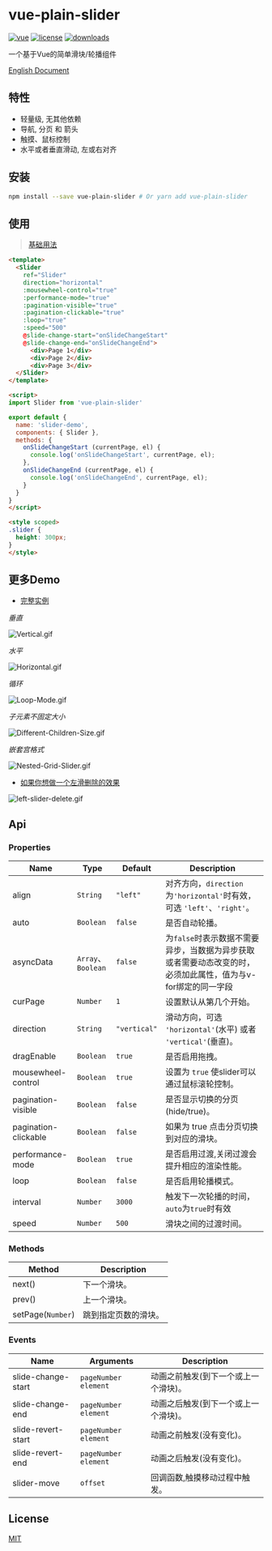 # vue-plain-slider

[![vue](https://img.shields.io/badge/vue-2.0+-brightgreen.svg)](https://github.com/vuejs/vue)
[![license](https://img.shields.io/github/license/mashape/apistatus.svg)](https://github.com/songyazhao/vue-plain-slider/blob/master/LICENSE)
[![downloads](https://img.shields.io/npm/dt/vue-plain-slider.svg)](https://www.npmjs.com/package/vue-plain-slider)

一个基于Vue的简单滑块/轮播组件

[English Document](https://github.com/songyazhao/vue-plain-slider/blob/master/README-EN.md)

## 特性

* 轻量级, 无其他依赖
* 导航, 分页 和 箭头
* 触摸、鼠标控制
* 水平或者垂直滑动, 左或右对齐

## 安装

```bash
npm install --save vue-plain-slider # Or yarn add vue-plain-slider
```

## 使用

> [基础用法](https://github.com/songyazhao/vue-plain-slider/blob/master/src/views/Demo/Basic.vue)
```html
<template>
  <Slider
    ref="Slider"
    direction="horizontal"
    :mousewheel-control="true"
    :performance-mode="true"
    :pagination-visible="true"
    :pagination-clickable="true"
    :loop="true"
    :speed="500"
    @slide-change-start="onSlideChangeStart"
    @slide-change-end="onSlideChangeEnd">
      <div>Page 1</div>
      <div>Page 2</div>
      <div>Page 3</div>
  </Slider>
</template>

<script>
import Slider from 'vue-plain-slider'

export default {
  name: 'slider-demo',
  components: { Slider },
  methods: {
    onSlideChangeStart (currentPage, el) {
      console.log('onSlideChangeStart', currentPage, el);
    },
    onSlideChangeEnd (currentPage, el) {
      console.log('onSlideChangeEnd', currentPage, el);
    }
  }
}
</script>

<style scoped>
.slider {
  height: 300px;
}
</style>
```

## 更多Demo

* [完整实例](https://github.com/songyazhao/vue-plain-slider/blob/master/src/views/Demo/Full.vue)

*垂直*

![Vertical.gif](http://ohef3m3y6.bkt.clouddn.com/vue-plain-slider/Vertical.gif)

*水平*

![Horizontal.gif](http://ohef3m3y6.bkt.clouddn.com/vue-plain-slider/Horizontal.gif)

*循环*

![Loop-Mode.gif](http://ohef3m3y6.bkt.clouddn.com/vue-plain-slider/Loop-Mode.gif)

*子元素不固定大小*

![Different-Children-Size.gif](http://ohef3m3y6.bkt.clouddn.com/vue-plain-slider/Different-Children-Size.gif)

*嵌套宫格式*

![Nested-Grid-Slider.gif](http://ohef3m3y6.bkt.clouddn.com/vue-plain-slider/Nested-Grid-Slider.gif)

* [如果你想做一个左滑删除的效果](https://github.com/songyazhao/vue-plain-slider/blob/master/src/views/Demo/LeftSliderDelete.vue)

![left-slider-delete.gif](http://ohef3m3y6.bkt.clouddn.com/vue-plain-slider/left-slider-delete.gif)

## Api
### Properties
| Name                 | Type      | Default      | Description                                                 |
|----------------------|-----------|--------------|-------------------------------------------------------------|
| align                | `String`  | `"left"`     | 对齐方向，`direction`为`'horizontal'`时有效，可选 `'left'`、`'right'`。|
| auto                 | `Boolean` | `false`      | 是否自动轮播。                                               |
| asyncData            | `Array`、`Boolean` | `false` | 为`false`时表示数据不需要异步，当数据为异步获取或者需要动态改变的时，必须加此属性，值为与v-for绑定的同一字段 |
| curPage              | `Number`  | `1`          | 设置默认从第几个开始。                                        |
| direction            | `String`  | `"vertical"` | 滑动方向，可选 `'horizontal'`(水平) 或者 `'vertical'`(垂直)。  |
| dragEnable           | `Boolean` | `true`       | 是否启用拖拽。                                               |
| mousewheel-control   | `Boolean` | `true`       | 设置为 `true` 使slider可以通过鼠标滚轮控制。                   |
| pagination-visible   | `Boolean` | `false`      | 是否显示切换的分页 (hide/true)。                              |
| pagination-clickable | `Boolean` | `false`      | 如果为 true 点击分页切换到对应的滑块。                         |
| performance-mode     | `Boolean` | `true`       | 是否启用过渡,关闭过渡会提升相应的渲染性能。                     |
| loop                 | `Boolean` | `false`      | 是否启用轮播模式。                                            |
| interval             | `Number`  | `3000`       | 触发下一次轮播的时间，`auto`为`true`时有效                     |
| speed                | `Number`  | `500`        | 滑块之间的过渡时间。                                          |

### Methods
| Method            | Description              |
|-------------------|--------------------------|
| next()            | 下一个滑块。             |
| prev()            | 上一个滑块。             |
| setPage(`Number`) | 跳到指定页数的滑块。     |

### Events
| Name                            | Arguments | Description                           |
|--------------------|------------------------|---------------------------------------|
| slide-change-start | `pageNumber` `element` | 动画之前触发(到下一个或上一个滑块)。  |
| slide-change-end   | `pageNumber` `element` | 动画之后触发(到下一个或上一个滑块)。  |
| slide-revert-start | `pageNumber` `element` | 动画之前触发(没有变化)。              |
| slide-revert-end   | `pageNumber` `element` | 动画之后触发(没有变化)。              |
| slider-move        | `offset`               | 回调函数,触摸移动过程中触发。         |

## License

[MIT](https://github.com/songyazhao/vue-plain-slider/blob/master/LICENSE)
